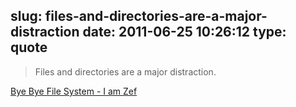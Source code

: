 slug: files-and-directories-are-a-major-distraction
date: 2011-06-25 10:26:12
type: quote
---

> Files and directories are a major distraction.

[Bye Bye File System - I am Zef](http://zef.me/3931/bye-bye-file-system)
